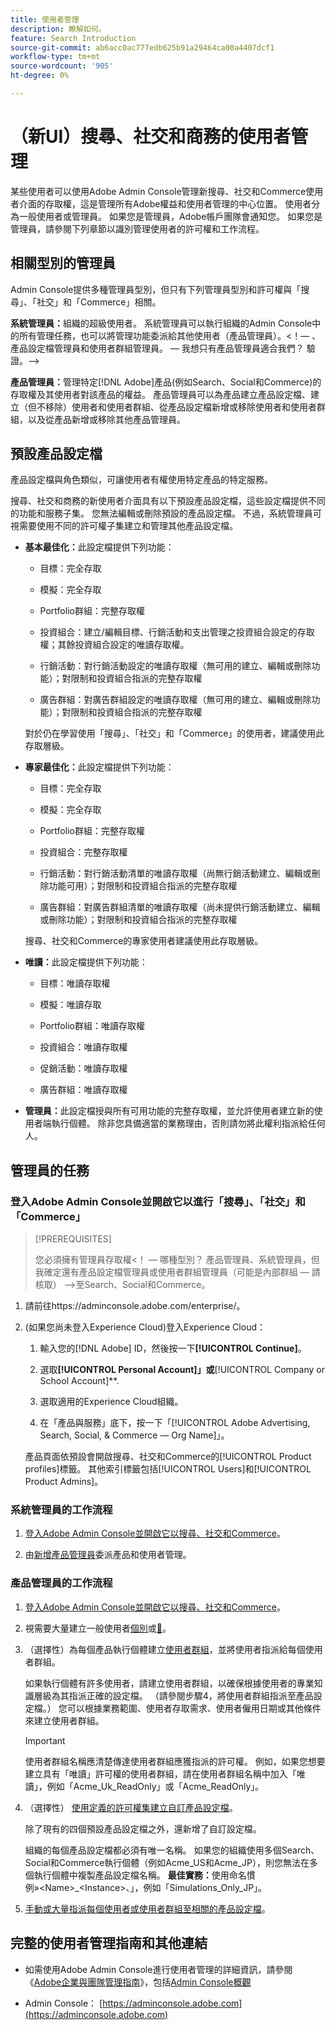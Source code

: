 ```yaml
---
title: 使用者管理
description: 瞭解如何。
feature: Search Introduction
source-git-commit: ab6acc0ac777edb625b91a29464ca00a4407dcf1
workflow-type: tm+mt
source-wordcount: '905'
ht-degree: 0%

---
```


# （新UI）搜尋、社交和商務的使用者管理

某些使用者可以使用Adobe Admin Console管理新搜尋、社交和Commerce使用者介面的存取權，這是管理所有Adobe權益和使用者管理的中心位置。 使用者分為一般使用者或管理員。 如果您是管理員，Adobe帳戶團隊會通知您。 如果您是管理員，請參閱下列章節以識別管理使用者的許可權和工作流程。<!-- How can you see what your user role is, or will your Adobe Account Team tell you? -->

## 相關型別的管理員

Admin Console提供多種管理員型別，但只有下列管理員型別和許可權與「搜尋」、「社交」和「Commerce」相關。

**系統管理員：**&#x200B;組織的超級使用者。 系統管理員可以執行組織的Admin Console中的所有管理任務，也可以將管理功能委派給其他使用者（產品管理員）。&lt;！— 、產品設定檔管理員和使用者群組管理員。   — 我想只有產品管理員適合我們？  驗證。—>

**產品管理員：**&#x200B;管理特定[!DNL Adobe]產品(例如Search、Social和Commerce)的存取權及其使用者對該產品的權益。 產品管理員可以為產品建立產品設定檔、建立（但不移除）使用者和使用者群組、從產品設定檔新增或移除使用者和使用者群組，以及從產品新增或移除其他產品管理員。

<!--
**Product profile admin:** Manages assigned product profiles for individual products. A product profile admin can add (but not remove) users and user groups to the organization; add or remove users and user groups from product profiles; and assign or revoke permissions from product profiles. [I don't think this is applicable: and manage the product roles for product profiles.]

**User group admin:** Manages assigned user groups and their access rights. A user group admin can add or remove users from groups and add or remove user group admins from groups.
-->

## 預設產品設定檔

產品設定檔與角色類似，可讓使用者有權使用特定產品的特定服務。

搜尋、社交和商務的新使用者介面具有以下預設產品設定檔，這些設定檔提供不同的功能和服務子集。 您無法編輯或刪除預設的產品設定檔。 不過，系統管理員可視需要使用不同的許可權子集建立和管理其他產品設定檔。

* **基本最佳化：**&#x200B;此設定檔提供下列功能：

   * 目標：完全存取

   * 模擬：完全存取

   * Portfolio群組：完整存取權

   * 投資組合：建立/編輯目標、行銷活動和支出管理之投資組合設定的存取權；其餘投資組合設定的唯讀存取權。

   * 行銷活動：對行銷活動設定的唯讀存取權（無可用的建立、編輯或刪除功能）；對限制和投資組合指派的完整存取權<!-- Is that the correct wording? -->

   * 廣告群組：對廣告群組設定的唯讀存取權（無可用的建立、編輯或刪除功能）；對限制和投資組合指派的完整存取權<!-- Is that the correct wording? -->

  對於仍在學習使用「搜尋」、「社交」和「Commerce」的使用者，建議使用此存取層級。

* **專家最佳化：**&#x200B;此設定檔提供下列功能：

   * 目標：完全存取

   * 模擬：完全存取

   * Portfolio群組：完整存取權

   * 投資組合：完整存取權

   * 行銷活動：對行銷活動清單的唯讀存取權（尚無行銷活動建立、編輯或刪除功能可用）；對限制和投資組合指派的完整存取權<!-- Is that the correct wording? -->

   * 廣告群組：對廣告群組清單的唯讀存取權（尚未提供行銷活動建立、編輯或刪除功能）；對限制和投資組合指派的完整存取權<!-- Is that the correct wording? -->

  搜尋、社交和Commerce的專家使用者建議使用此存取層級。

* **唯讀：**&#x200B;此設定檔提供下列功能：

   * 目標：唯讀存取權

   * 模擬：唯讀存取

   * Portfolio群組：唯讀存取權

   * 投資組合：唯讀存取權

   * 促銷活動：唯讀存取權

   * 廣告群組：唯讀存取權

* **管理員：**&#x200B;此設定檔授與所有可用功能的完整存取權，並允許使用者建立新的使用者端執行個體。 除非您具備適當的業務理由，否則請勿將此權利指派給任何人。

<!-- Do I need to include this? If so, adjust wording as needed

## Product-specific instances

 -->

## 管理員的任務

### 登入Adobe Admin Console並開啟它以進行「搜尋」、「社交」和「Commerce」

>[!PREREQUISITES]
>
>您必須擁有管理員存取權&lt;！ — 哪種型別？ 產品管理員、系統管理員，但我確定還有產品設定檔管理員或使用者群組管理員（可能是內部群組 — 請核取） —>至Search、Social和Commerce。

1. 請前往https://adminconsole.adobe.com/enterprise/。

1. (如果您尚未登入Experience Cloud)登入Experience Cloud：

   1. 輸入您的[!DNL Adobe] ID，然後按一下&#x200B;**[!UICONTROL Continue]**。

   1. 選取&#x200B;**[!UICONTROL Personal Account]」或&#x200B;**&#x200B;[!UICONTROL Company or School Account]**.<!-- Will it necessarily be "Company or School Account?" -->

   1. 選取適用的Experience Cloud組織。

   1. 在「產品與服務」底下，按一下「[!UICONTROL Adobe Advertising, Search, Social, & Commerce — Org Name]」。

   產品頁面依預設會開啟搜尋、社交和Commerce的[!UICONTROL Product profiles]標籤。 其他索引標籤包括[!UICONTROL Users]和[!UICONTROL Product Admins]。

### 系統管理員的工作流程

1. [登入Adobe Admin Console並開啟它以搜尋、社交和Commerce](#open-admin-console)。

1. 由[新增產品管理員](https://helpx.adobe.com/tw/enterprise/using/admin-roles.html#enterprise)委派產品和使用者管理。

<!-- what else? -->

### 產品管理員的工作流程

1. [登入Adobe Admin Console並開啟它以搜尋、社交和Commerce](#open-admin-console)。

1. 視需要大量建立一般使用者[個別](https://helpx.adobe.com/tw/enterprise/using/manage-users-individually.html)或[&#128279;](https://helpx.adobe.com/tw/enterprise/using/bulk-upload-users.html)。

1. （選擇性）為每個產品執行個體建立[使用者群組](https://helpx.adobe.com/tw/enterprise/using/user-groups.html)，並將使用者指派給每個使用者群組。

   如果執行個體有許多使用者，請建立使用者群組，以確保根據使用者的專業知識層級為其指派正確的設定檔。 （請參閱步驟4，將使用者群組指派至產品設定檔。） 您可以根據業務範圍、使用者存取需求、使用者僱用日期或其他條件來建立使用者群組。

   >[!IMPORTANT]
   >
   >使用者群組名稱應清楚傳達使用者群組應獲指派的許可權。 例如，如果您想要建立具有「唯讀」許可權的使用者群組，請在使用者群組名稱中加入「唯讀」，例如「Acme_Uk_ReadOnly」或「Acme_ReadOnly」。

1. （選擇性） [使用定義的許可權集建立自訂產品設定檔](https://helpx.adobe.com/tw/enterprise/using/manage-product-profiles.html)。

   除了現有的四個預設產品設定檔之外，還新增了自訂設定檔。

   組織的每個產品設定檔都必須有唯一名稱。 如果您的組織使用多個Search、Social和Commerce執行個體（例如Acme_US和Acme_JP），則您無法在多個執行個體中複製產品設定檔名稱。 **最佳實務：**&#x200B;使用命名慣例»&lt;Name>_&lt;Instance>、」，例如「Simulations_Only_JP」。

1. [手動或大量指派每個使用者或使用者群組至相關的產品設定檔](https://helpx.adobe.com/tw/enterprise/using/manage-product-profiles.html)。

## 完整的使用者管理指南和其他連結

* 如需使用Adobe Admin Console進行使用者管理的詳細資訊，請參閱《[Adobe企業與團隊管理指南](https://helpx.adobe.com/tw/enterprise/admin-guide.html)》，包括[Admin Console概觀](https://helpx.adobe.com/tw/enterprise/using/admin-console.html)

* Admin Console： [https://adminconsole.adobe.com](https://adminconsole.adobe.com)
